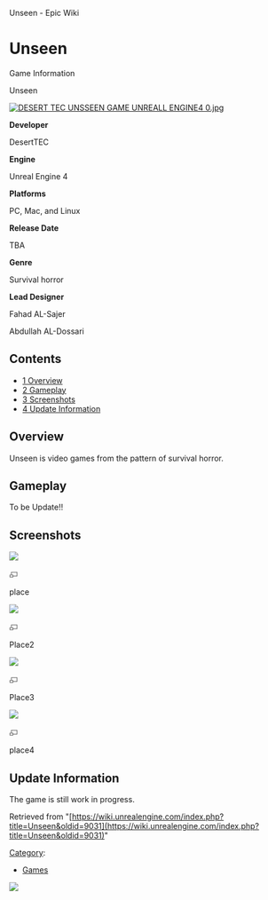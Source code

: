 Unseen - Epic Wiki                    

Unseen
======

Game Information

Unseen

[![DESERT TEC UNSSEEN GAME UNREALL ENGINE4 0.jpg](https://d26ilriwvtzlb.cloudfront.net/1/1f/DESERT_TEC_UNSSEEN_GAME_UNREALL_ENGINE4_0.jpg)](/File:DESERT_TEC_UNSSEEN_GAME_UNREALL_ENGINE4_0.jpg)

**Developer**

DesertTEC

**Engine**

Unreal Engine 4

**Platforms**

PC, Mac, and Linux

**Release Date**

TBA

**Genre**

Survival horror

**Lead Designer**

Fahad AL-Sajer

Abdullah AL-Dossari

Contents
--------

*   [1 Overview](#Overview)
*   [2 Gameplay](#Gameplay)
*   [3 Screenshots](#Screenshots)
*   [4 Update Information](#Update_Information)

Overview
--------

Unseen is video games from the pattern of survival horror.

Gameplay
--------

To be Update!!

Screenshots
-----------

[![](https://d3ar1piqh1oeli.cloudfront.net/b/ba/DesertTEC_unseen_screenshot_game_play.png/180px-DesertTEC_unseen_screenshot_game_play.png)](/File:DesertTEC_unseen_screenshot_game_play.png)

[![](/skins/common/images/magnify-clip.png)](/File:DesertTEC_unseen_screenshot_game_play.png "Enlarge")

place

[![](https://d3ar1piqh1oeli.cloudfront.net/b/b8/Crying_bride_DesertTEC_unseen_game_unreal_4_.png/180px-Crying_bride_DesertTEC_unseen_game_unreal_4_.png)](/File:Crying_bride_DesertTEC_unseen_game_unreal_4_.png)

[![](/skins/common/images/magnify-clip.png)](/File:Crying_bride_DesertTEC_unseen_game_unreal_4_.png "Enlarge")

Place2

[![](https://d3ar1piqh1oeli.cloudfront.net/5/53/DesertTEC_unseen_screen_game_UNREAL4.png/180px-DesertTEC_unseen_screen_game_UNREAL4.png)](/File:DesertTEC_unseen_screen_game_UNREAL4.png)

[![](/skins/common/images/magnify-clip.png)](/File:DesertTEC_unseen_screen_game_UNREAL4.png "Enlarge")

Place3

[![](https://d3ar1piqh1oeli.cloudfront.net/0/00/Screen_Shot4.png/180px-Screen_Shot4.png)](/File:Screen_Shot4.png)

[![](/skins/common/images/magnify-clip.png)](/File:Screen_Shot4.png "Enlarge")

place4

Update Information
------------------

The game is still work in progress.

Retrieved from "[https://wiki.unrealengine.com/index.php?title=Unseen&oldid=9031](https://wiki.unrealengine.com/index.php?title=Unseen&oldid=9031)"

[Category](/Special:Categories "Special:Categories"):

*   [Games](/Category:Games "Category:Games")

  ![](https://tracking.unrealengine.com/track.png)
